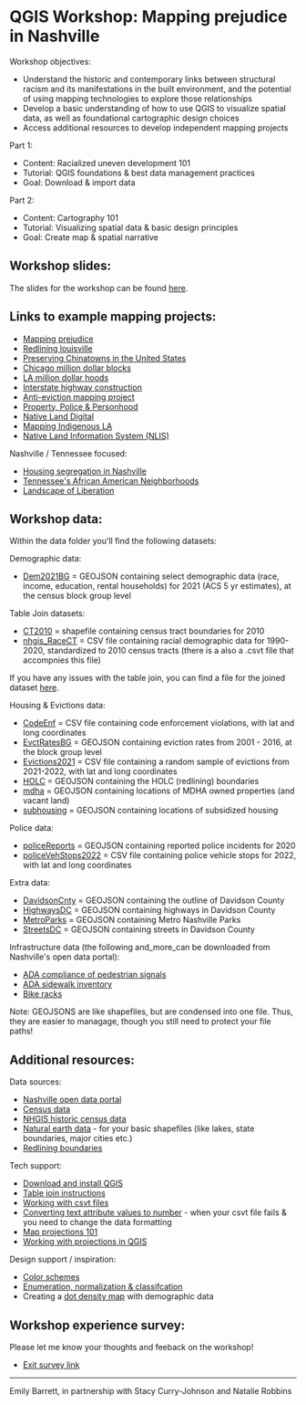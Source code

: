 # QGIS Workshop: Mapping prejudice in Nashville

Workshop objectives:
* Understand the historic and contemporary links between structural   racism and its manifestations in the built environment, and the potential of using mapping technologies to explore those relationships  
* Develop a basic understanding of how to use QGIS to visualize spatial data, as well as foundational cartographic design choices 
* Access additional resources to develop independent mapping projects 

Part 1: 
* Content: Racialized uneven development 101
* Tutorial: QGIS foundations & best data management practices 
* Goal: Download & import data 

Part 2:
* Content: Cartography 101
* Tutorial: Visualizing spatial data & basic design principles 
* Goal: Create map & spatial narrative 

## Workshop slides: 

The slides for the workshop can be found [here](https://www.canva.com/design/DAFerwZ2bvE/ZI7wwOpSGka9PszxWtor_w/view?utm_content=DAFerwZ2bvE&utm_campaign=designshare&utm_medium=link&utm_source=publishsharelink
).

## Links to example mapping projects: 

* [Mapping prejudice](https://mappingprejudice.umn.edu/)
* [Redlining louisville](https://lojic.maps.arcgis.com/apps/MapSeries/index.html?appid=e4d29907953c4094a17cb9ea8f8f89de)
* [Preserving Chinatowns in the United States](https://storymaps.arcgis.com/stories/3fa093b1c6194409ac979b03a4e77ed6)
* [Chicago million dollar blocks](https://chicagosmilliondollarblocks.com/)
* [LA million dollar hoods](https://milliondollarhoods.pre.ss.ucla.edu/)
* [Interstate highway construction](https://www.nbcnews.com/specials/america-highways-inequality/)
* [Anti-eviction mapping project](https://antievictionmap.com/)
* [Property, Police & Personhood](https://challengeinequality.luskin.ucla.edu/property-police/)
* [Native Land Digital](https://native-land.ca/)
* [Mapping Indigenous LA](https://www.arcgis.com/apps/MapJournal/index.html?appid=a9e370db955a45ba99c52fb31f31f1fc)
* [Native Land Information System (NLIS)](https://nativeland.info/)

Nashville / Tennessee focused:
* [Housing segregation in Nashville](https://storymaps.arcgis.com/stories/050e09fabed0474b9687525fbc4e4c9a)
* [Tennessee's African American Neighborhoods](https://tnlibarchives.maps.arcgis.com/apps/MapSeries/index.html?appid=8dba65584072450ca8928a5f3408373f)
* [Landscape of Liberation](https://tnmap.tn.gov/civilwar/freedmen/)


## Workshop data: 

Within the data folder you'll find the following datasets: 

Demographic data: 
* [Dem2021BG](data/demographics/Dem2021BG.geojson) = GEOJSON containing select demographic data (race, income, education, rental households) for 2021 (ACS 5 yr estimates), at the census block group level

Table Join datasets: 
* [CT2010](data/demographics/tableJoin/CT2010/) = shapefile containing census tract boundaries for 2010
* [nhgis_RaceCT](data/demographics/tableJoin/nhgis_RaceCT.csv) = CSV file containing racial demographic data for 1990-2020, standardized to 2010 census tracts (there is a also a .csvt file that accompnies this file)

If you have any issues with the table join, you can find a file for the joined dataset [here](data/demographics/tableJoin/finalJoin/NHGIS_RaceCT.geojson).

Housing & Evictions data:
* [CodeEnf](data/housing/CodeEnf.csv) = CSV file containing code enforcement violations, with lat and long coordinates
* [EvctRatesBG](data/housing/EvctRatesBG.geojson) = GEOJSON containing eviction rates from 2001 - 2016, at the block group level 
* [Evictions2021](data/housing/Evictions2021.csv) = CSV file containing a random sample of evictions from 2021-2022, with lat and long coordinates
* [HOLC](data/housing/HOLC.geojson) = GEOJSON containing the HOLC (redlining) boundaries 
* [mdha](data/housing/mdha.geojson) = GEOJSON containing locations of MDHA owned properties (and vacant land)
* [subhousing](data/housing/mdha.geojson) = GEOJSON containing locations of subsidized housing

Police data: 
* [policeReports](data/police/policeReports.geojson) = GEOJSON containing reported police incidents for 2020 
* [policeVehStops2022](data/police/PoliceVehStops2022.csv) = CSV file containing police vehicle stops for 2022, with lat and long coordinates 

Extra data:
* [DavidsonCnty](data/extra/DavidsonCnty.geojson) = GEOJSON containing the outline of Davidson County 
* [HighwaysDC](data/extra/HighwaysDC.geojson) = GEOJSON containing highways in Davidson County 
* [MetroParks](data/extra/MetroParks.geojson) = GEOJSON containing Metro Nashville Parks 
* [StreetsDC](data/extra/StreetsDC.geojson) = GEOJSON containing streets in Davidson County   

Infrastructure data (the following and_more_can be downloaded from Nashville's open data portal): 
* [ADA compliance of pedestrian signals](https://data.nashville.gov/Transportation/Pedestrian-Signal-Inventory-and-ADA-Self-Assessmen/6xet-f7u7)
* [ADA sidewalk inventory](https://data.nashville.gov/Transportation/Sidewalk-Inventory-for-ADA-Self-Assessment/vpxc-b5te)
* [Bike racks](https://data.nashville.gov/Transportation/Bike-Racks-GIS-/3wu7-dwzr)

Note: GEOJSONS are like shapefiles, but are condensed into one file. Thus, they are easier to managage, though you still need to protect your file paths!  

## Additional resources: 

Data sources: 
* [Nashville open data portal](https://data.nashville.gov/) 
* [Census data](https://data.census.gov/)
* [NHGIS historic census data](https://www.nhgis.org/)
* [Natural earth data](https://www.naturalearthdata.com/downloads/) - for your basic shapefiles (like lakes, state boundaries, major cities etc.)
* [Redlining boundaries](https://chesapeake-deij2-chesbay.hub.arcgis.com/documents/holc-redlining-mapping-inequality/explore) 

Tech support: 
* [Download and install QGIS](https://docs.google.com/document/d/1E-CC5uFhqbHIgEhzM1LlcSuYSy4vJfr7VQvFQj_OOhc/edit)
* [Table join instructions](QGISTableJoins_2023.pdf) 
* [Working with csvt files](CSVTfiles.pdf)
* [Converting text attribute values to number](https://mapscaping.com/converting-text-to-numbers-in-qgis/) - when your csvt file fails & you need to change the data formatting 
* [Map projections 101](https://pubs.usgs.gov/gip/70047422/report.pdf) 
* [Working with projections in QGIS](https://docs.qgis.org/3.28/en/docs/user_manual/working_with_projections/working_with_projections.html) 

Design support / inspiration: 
* [Color schemes](https://colorbrewer2.org/#type=sequential&scheme=BuGn&n=3)
* [Enumeration, normalization & classifcation](https://gistbok.ucgis.org/bok-topics/statistical-mapping-enumeration-normalization-classification)
* Creating a [dot density map](https://youtu.be/TOY_7xKtTcU) with demographic data 

## Workshop experience survey: 

Please let me know your thoughts and feeback on the workshop! 
* [Exit survey link](https://forms.gle/c5VsdFS7HFaHkbto7)
 
--------------- 
Emily Barrett, in partnership with Stacy Curry-Johnson and Natalie Robbins 


 
